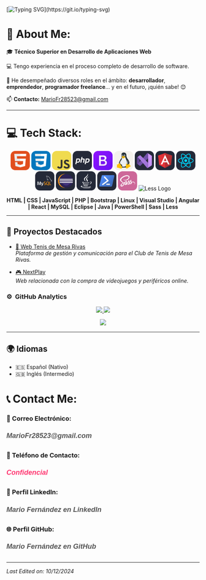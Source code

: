 [![Typing SVG](https://readme-typing-svg.herokuapp.com?color=FF3670&size=35&center=true&vCenter=true&width=1000&lines=Welcome+to+my+GitHub+profile!;My+name+is+Mario+Fernandez!)](https://git.io/typing-svg)

# 💫 About Me:
🎓 **Técnico Superior en Desarrollo de Aplicaciones Web**

💻 Tengo experiencia en el proceso completo de desarrollo de software.

📝 He desempeñado diversos roles en el ámbito: **desarrollador**, **emprendedor**, **programador freelance**... y en el futuro, ¡quién sabe! 😊

📫 **Contacto:** MarioFr28523@gmail.com

---

# 💻 Tech Stack:

<p align="center">
  <img src="https://github.com/tandpfun/skill-icons/blob/main/icons/HTML.svg" width="50" alt="HTML Logo">
  <img src="https://github.com/tandpfun/skill-icons/blob/main/icons/CSS.svg" width="50" alt="CSS Logo">
  <img src="https://github.com/tandpfun/skill-icons/blob/main/icons/JavaScript.svg" width="50" alt="JavaScript Logo">
  <img src="https://github.com/tandpfun/skill-icons/blob/main/icons/PHP-Dark.svg" width="50" alt="PHP Logo">
  <img src="https://github.com/tandpfun/skill-icons/blob/main/icons/Bootstrap.svg" width="50" alt="Bootstrap Logo">
  <img src="https://github.com/tandpfun/skill-icons/blob/main/icons/Linux-Light.svg" width="50" alt="Linux Logo">
  <img src="https://github.com/tandpfun/skill-icons/blob/main/icons/VisualStudio-Dark.svg" width="50" alt="Visual Studio Logo">
  <img src="https://github.com/tandpfun/skill-icons/blob/main/icons/Angular-Dark.svg" width="50" alt="Angular Logo">
  <img src="https://github.com/tandpfun/skill-icons/blob/main/icons/React-Dark.svg" width="50" alt="React Logo">
  <img src="https://github.com/tandpfun/skill-icons/blob/main/icons/MySQL-Dark.svg" width="50" alt="MySQL Logo">
  <img src="https://github.com/tandpfun/skill-icons/blob/main/icons/Eclipse-Dark.svg" width="50" alt="Eclipse Logo">
  <img src="https://github.com/tandpfun/skill-icons/blob/main/icons/Java-Dark.svg" width="50" alt="Java Logo">
  <img src="https://github.com/tandpfun/skill-icons/blob/main/icons/Powershell-Dark.svg" width="50" alt="PowerShell Logo">
  <img src="https://github.com/tandpfun/skill-icons/blob/main/icons/Sass.svg" width="50" alt="Sass Logo">
  <img src="https://github.com/tandpfun/skill-icons/blob/main/icons/Less-Dark.svg" width="50" alt="Less Logo">
</p>

<p align="center">
  <strong>HTML | CSS | JavaScript | PHP | Bootstrap | Linux | Visual Studio | Angular | React | MySQL | Eclipse | Java | PowerShell | Sass | Less</strong>
</p>

---
## 🚀 Proyectos Destacados

- [🏓 Web Tenis de Mesa Rivas](https://github.com/marioFernandez115/webTenisMesaFinal)  
  *Plataforma de gestión y comunicación para el Club de Tenis de Mesa Rivas.*

- [🎮 NextPlay](https://mariofernandez115.github.io/NextPlay-master-main/)  
  *Web relacionada con la compra de videojuegos y periféricos online.*

### ⚙️ &nbsp;GitHub Analytics

<p align="center">
  <a href="https://github.com/marioFernandez115">
    <img height="180em" src="https://github-readme-stats-eight-theta.vercel.app/api?username=marioFernandez115&show_icons=true&theme=algolia&include_all_commits=true&count_private=true"/>
  </a>
  <a href="https://github.com/marioFernandez115">
    <img height="180em" src="https://github-readme-stats-eight-theta.vercel.app/api/top-langs/?username=marioFernandez115&layout=compact&langs_count=8&theme=algolia"/>
  </a>
</p>

<p align="center">
  <img height="180em" src="https://github-readme-streak-stats.herokuapp.com/?user=marioFernandez115&theme=dark&hide_border=true"/>
</p>

---
## 🌍 Idiomas  
  - 🇪🇸 Español (Nativo)  
  - 🇬🇧 Inglés (Intermedio)
    
# 📞 Contact Me:

<p align="center">
  <h3>📧 Correo Electrónico:</h3> 
  <h5 style="font-family: Arial, sans-serif; font-size: 18px; color: #555; transition: color 0.3s ease;">
    <a href="mailto:MarioFr28523@gmail.com" style="text-decoration: none; color: inherit;">MarioFr28523@gmail.com</a>
  </h5>

  <h3>📱 Teléfono de Contacto:</h3> 
  <h5 style="font-family: Arial, sans-serif; font-size: 18px; color: #555; transition: color 0.3s ease;">
    <span style="color:#FF3670;">Confidencial</span>
  </h5>

  <h3>🔗 Perfil LinkedIn:</h3> 
  <h5 style="font-family: Arial, sans-serif; font-size: 18px; color: #555; transition: color 0.3s ease;">
    <a href="https://www.linkedin.com/in/mario-fernandez-rodríguez-0b5233269/" style="text-decoration: none; color: inherit;" target="_blank">Mario Fernández en LinkedIn</a>
  </h5>

  <h3>🌐 Perfil GitHub:</h3> 
  <h5 style="font-family: Arial, sans-serif; font-size: 18px; color: #555; transition: color 0.3s ease;">
    <a href="https://github.com/marioFernandez115" style="text-decoration: none; color: inherit;" target="_blank">Mario Fernández en GitHub</a>
  </h5>
</p>

---

_Last Edited on: 10/12/2024_
